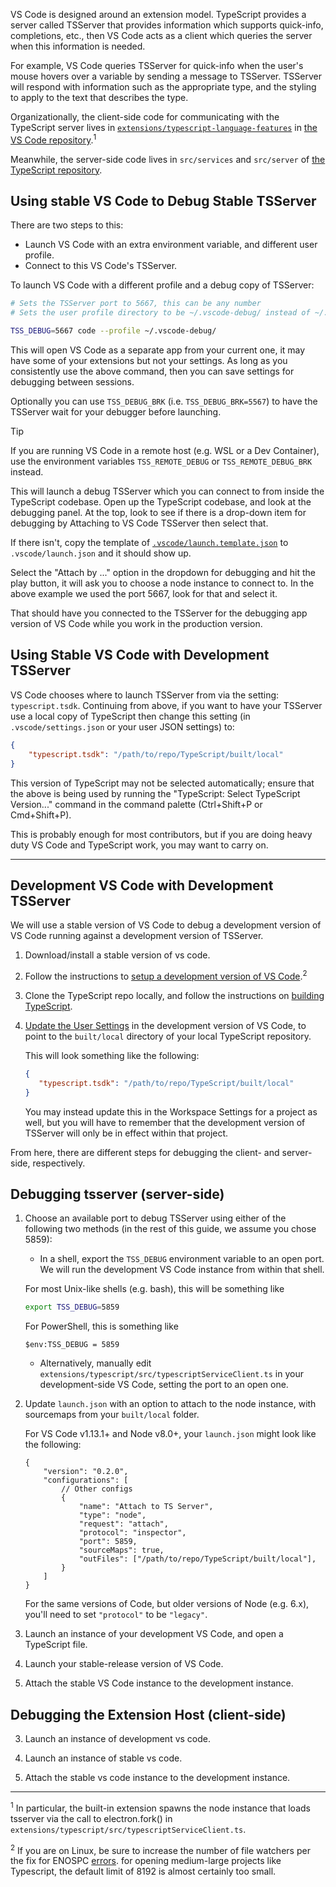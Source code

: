 VS Code is designed around an extension model. TypeScript provides a server called TSServer that provides information which supports quick-info, completions, etc., then VS Code acts as a client which queries the server when this information is needed. 

For example, VS Code queries TSServer for quick-info when the user's mouse hovers over a variable by sending a message to TSServer. TSServer will respond with information such as the appropriate type, and the styling to apply to the text that describes the type.

Organizationally, the client-side code for communicating with the TypeScript server lives in [`extensions/typescript-language-features`](https://github.com/Microsoft/vscode/tree/master/extensions/typescript-language-features) in [the VS Code repository](https://github.com/Microsoft/vscode).<sup>1</sup>

Meanwhile, the server-side code lives in `src/services` and `src/server` of [the TypeScript repository](https://github.com/Microsoft/TypeScript).

## Using stable VS Code to Debug Stable TSServer

There are two steps to this:

- Launch VS Code with an extra environment variable, and different user profile.
- Connect to this VS Code's TSServer.

To launch VS Code with a different profile and a debug copy of TSServer:

```sh
# Sets the TSServer port to 5667, this can be any number
# Sets the user profile directory to be ~/.vscode-debug/ instead of ~/.vscode/ 

TSS_DEBUG=5667 code --profile ~/.vscode-debug/
```

This will open VS Code as a separate app from your current one, it may have some of your extensions but not your settings. As long as you consistently use the above command, then you can save settings for debugging between sessions.

Optionally you can use `TSS_DEBUG_BRK` (i.e. `TSS_DEBUG_BRK=5567`) to have the TSServer wait for your debugger before launching.

> [!TIP]
>
> If you are running VS Code in a remote host (e.g. WSL or a Dev Container), use the environment variables `TSS_REMOTE_DEBUG` or `TSS_REMOTE_DEBUG_BRK` instead.

This will launch a debug TSServer which you can connect to from inside the TypeScript codebase. Open up the TypeScript codebase, and look at the debugging panel. At the top, look to see if there is a drop-down item for debugging by Attaching to VS Code TSServer then select that.

If there isn't, copy the template of [`.vscode/launch.template.json`](https://raw.githubusercontent.com/microsoft/TypeScript/main/.vscode/launch.template.json) to `.vscode/launch.json` and it should show up.

Select the "Attach by ..." option in the dropdown for debugging and hit the play button, it will ask you to choose a node instance to connect to. In the above example we used the port 5667, look for that and select it.

That should have you connected to the TSServer for the debugging app version of VS Code while you work in the production version.

## Using Stable VS Code with Development TSServer


VS Code chooses where to launch TSServer from via the setting: `typescript.tsdk`. Continuing from above, if you want to have your TSServer use a local copy of TypeScript then change this setting (in `.vscode/settings.json` or your user JSON settings) to:

```json
{
    "typescript.tsdk": "/path/to/repo/TypeScript/built/local"
}
```

This version of TypeScript may not be selected automatically; ensure that the above is being used by running the "TypeScript: Select TypeScript Version..." command in the command palette (Ctrl+Shift+P or Cmd+Shift+P).

This is probably enough for most contributors, but if you are doing heavy duty VS Code and TypeScript work, you may want to carry on.

---

## Development VS Code with Development TSServer

We will use a stable version of VS Code to debug a development version of VS Code running against a development version of TSServer.

1. Download/install a stable version of vs code.
2. Follow the instructions to [setup a development version of VS Code](https://github.com/Microsoft/vscode/wiki/How-to-Contribute).<sup>2</sup>
3. Clone the TypeScript repo locally, and follow the instructions on [building TypeScript](https://github.com/Microsoft/TypeScript#building).
4. [Update the User Settings](https://code.visualstudio.com/docs/languages/typescript#_using-newer-typescript-versions) in the development version of VS Code, to point to the `built/local` directory of your local TypeScript repository.

   This will look something like the following:

   ```json
   {
      "typescript.tsdk": "/path/to/repo/TypeScript/built/local"
   }
   ```

   You may instead update this in the Workspace Settings for a project as well, but you will have to remember that the development version of TSServer will only be in effect within that project.

From here, there are different steps for debugging the client- and server-side, respectively.

## Debugging tsserver (server-side)

1. Choose an available port to debug TSServer using either of the following two methods (in the rest of this guide, we assume you chose 5859):
    * In a shell, export the `TSS_DEBUG` environment variable to an open port. We will run the development VS Code instance from within that shell.

    For most Unix-like shells (e.g. bash), this will be something like

    ```sh
    export TSS_DEBUG=5859
    ```

    For PowerShell, this is something like

    ```posh
    $env:TSS_DEBUG = 5859
    ```

    * Alternatively, manually edit `extensions/typescript/src/typescriptServiceClient.ts` in your development-side VS Code, setting the port to an open one.

2. Update `launch.json` with an option to attach to the node instance, with sourcemaps from your `built/local` folder.

   For VS Code v1.13.1+ and Node v8.0+, your `launch.json` might look like the following:

   ```json5
   {
       "version": "0.2.0",
       "configurations": [
           // Other configs
           {
               "name": "Attach to TS Server",
               "type": "node",
               "request": "attach",
               "protocol": "inspector",
               "port": 5859,
               "sourceMaps": true,
               "outFiles": ["/path/to/repo/TypeScript/built/local"],
           }
       ]
   }
   ```
   
   For the same versions of Code, but older versions of Node (e.g. 6.x), you'll need to set `"protocol"` to be `"legacy"`.

3. Launch an instance of your development VS Code, and open a TypeScript file.
4. Launch your stable-release version of VS Code.
5. Attach the stable VS Code instance to the development instance.

## Debugging the Extension Host (client-side)

3) Launch an instance of development vs code.

4) Launch an instance of stable vs code.

5) Attach the stable vs code instance to the development instance.


---
<sup>1</sup> In particular, the built-in extension spawns the node instance that loads tsserver via the call to electron.fork() in `extensions/typescript/src/typescriptServiceClient.ts`.

<sup>2</sup> If you are on Linux, be sure to increase the number of file watchers per the fix for ENOSPC [errors](https://github.com/Microsoft/vscode/wiki/How-to-Contribute#incremental-build). for opening medium-large projects like Typescript, the default limit of 8192 is almost certainly too small.
